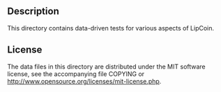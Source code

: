 Description
------------

This directory contains data-driven tests for various aspects of LipCoin.

License
--------

The data files in this directory are distributed under the MIT software
license, see the accompanying file COPYING or
http://www.opensource.org/licenses/mit-license.php.

